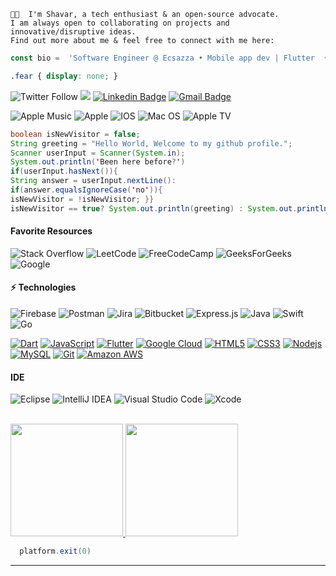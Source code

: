
    👋🏾  I'm Shavar, a tech enthusiast & an open-source advocate.
    I am always open to collaborating on projects and innovative/disruptive ideas.
    Find out more about me & feel free to connect with me here:
  
   ``` javascript
  const bio =  'Software Engineer @ Ecsazza • Mobile app dev | Flutter  •  Java • tech enthusiast'
 ```
``` css
.fear { display: none; }
```

![Twitter Follow](https://img.shields.io/twitter/follow/__shavar?color=blue&style=for-the-badge)
![](https://img.shields.io/badge/shavar67-%23FFFC00.svg?style=for-the-badge&logo=Snapchat&logoColor=white)
 [![Linkedin Badge](https://img.shields.io/badge/-shavar-blue?style=flat-square&logo=Linkedin&logoColor=white&link=https://www.linkedin.com/in/shavar/)](https://www.linkedin.com/in/shavar/)
[![Gmail Badge](https://img.shields.io/badge/-theofficialshavar@gmail.com-c14438?style=flat-square&logo=Gmail&logoColor=white&link=mailto:theofficialshavar@gmail.com)](mailto:theofficialshavar@gmail.com)

![Apple Music](https://img.shields.io/badge/Apple_Music-9933CC?style=for-the-badge&logo=apple-music&logoColor=white)
![Apple](https://img.shields.io/badge/Apple-%23000000.svg?style=for-the-badge&logo=apple&logoColor=white)
![IOS](https://img.shields.io/badge/iOS-000000?style=for-the-badge&logo=ios&logoColor=white)
![Mac OS](https://img.shields.io/badge/mac%20os-000000?style=for-the-badge&logo=macos&logoColor=F0F0F0)
![Apple TV](https://img.shields.io/badge/Apple%20TV-000000?style=for-the-badge&logo=Apple%20TV&logoColor=white)
 
 
```java
boolean isNewVisitor = false;
String greeting = "Hello World, Welcome to my github profile.";
Scanner userInput = Scanner(System.in);
System.out.println('Been here before?')
if(userInput.hasNext()){
String answer = userInput.nextLine():
if(answer.equalsIgnoreCase('no')){
isNewVisitor = !isNewVisitor; }}
isNewVisitor == true? System.out.println(greeting) : System.out.println('Welcome back');}
```
 

#### Favorite Resources
![Stack Overflow](https://img.shields.io/badge/-Stackoverflow-FE7A16?style=for-the-badge&logo=stack-overflow&logoColor=white)
![LeetCode](https://img.shields.io/badge/LeetCode-000000?style=for-the-badge&logo=LeetCode&logoColor=#d16c06)
![FreeCodeCamp](https://img.shields.io/badge/Freecodecamp-%23123.svg?&style=for-the-badge&logo=freecodecamp&logoColor=green)
![GeeksForGeeks](https://img.shields.io/badge/GeeksforGeeks-gray?style=for-the-badge&logo=geeksforgeeks&logoColor=35914c)
![Google](https://img.shields.io/badge/google-4285F4?style=for-the-badge&logo=google&logoColor=white)


#### ⚡ Technologies

![Firebase](https://img.shields.io/badge/firebase-%23039BE5.svg?style=for-the-badge&logo=firebase)
![Postman](https://img.shields.io/badge/Postman-FF6C37?style=for-the-badge&logo=postman&logoColor=white)
![Jira](https://img.shields.io/badge/jira-%230A0FFF.svg?style=for-the-badge&logo=jira&logoColor=white)
![Bitbucket](https://img.shields.io/badge/bitbucket-%230047B3.svg?style=for-the-badge&logo=bitbucket&logoColor=white)
![Express.js](https://img.shields.io/badge/express.js-%23404d59.svg?style=for-the-badge&logo=express&logoColor=%2361DAFB)
![Java](https://img.shields.io/badge/java-%23ED8B00.svg?style=for-the-badge&logo=java&logoColor=white)
![Swift](https://img.shields.io/badge/swift-F54A2A?style=for-the-badge&logo=swift&logoColor=white)
![Go](https://img.shields.io/badge/go-%2300ADD8.svg?style=for-the-badge&logo=go&logoColor=white)

[![Dart](https://img.shields.io/badge/-Dart-0175C2?style=flat-square&logo=dart&link=https://github.com/shavar67/)](https://github.com/shavar67/)
[![JavaScript](https://img.shields.io/badge/-JavaScript-black?style=flat-square&logo=javascript&link=https://github.com/shavar67/)](https://github.com/shavar67/)
[![Flutter](https://img.shields.io/badge/-Flutter-02569B?style=flat-square&logo=flutter&link=https://github.com/shavar67/)](https://github.com/shavar67/)
[![Google Cloud](https://img.shields.io/badge/Google%20Cloud-black?style=flat-square&logo=google-cloud&link=https://github.com/shavar67/)](https://github.com/shavar67/)
[![HTML5](https://img.shields.io/badge/-HTML5-E34F26?style=flat-square&logo=html5&logoColor=white&link=https://github.com/shavar67/)](https://github.com/shavar67/)
[![CSS3](https://img.shields.io/badge/-CSS3-1572B6?style=flat-square&logo=css3&link=https://github.com/shavar67/)](https://github.com/shavar67/)
[![Nodejs](https://img.shields.io/badge/-Nodejs-black?style=flat-square&logo=Node.js&link=https://github.com/shavar67/)](https://github.com/shavar67/)
[![MySQL](https://img.shields.io/badge/-MySQL-black?style=flat-square&logo=mysql&logoColor=white&link=https://github.com/shavar67/)](https://github.com/shavar67/)
[![Git](https://img.shields.io/badge/-Git-black?style=flat-square&logo=git&link=https://github.com/shavar67/)](https://github.com/shavar67/)
[![Amazon AWS](https://img.shields.io/badge/Amazon%20AWS-232F3E?style=flat-square&logo=amazon-aws&link=https://github.com/shavar67/)](https://github.com/shavar67/)

#### IDE
![Eclipse](https://img.shields.io/badge/Eclipse-FE7A16.svg?style=for-the-badge&logo=Eclipse&logoColor=white)
![IntelliJ IDEA](https://img.shields.io/badge/IntelliJIDEA-000000.svg?style=for-the-badge&logo=intellij-idea&logoColor=white)
![Visual Studio Code](https://img.shields.io/badge/Visual%20Studio%20Code-0078d7.svg?style=for-the-badge&logo=visual-studio-code&logoColor=white)
![Xcode](https://img.shields.io/badge/Xcode-007ACC?style=for-the-badge&logo=Xcode&logoColor=white)


<br/>

<a href="https://github.com/shavar67">
  <img height="180em" src="https://github-readme-stats.vercel.app/api?username=shavar67&theme=buefy&show_icons=true" />
  <img height="180em" src="https://github-readme-stats.vercel.app/api/top-langs/?username=shavar67&theme=buefy&layout=compact" />
</a>

<br/>


```java
  platform.exit(0)
  ```


---
